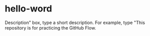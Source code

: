 # hello-word
Description" box, type a short description. For example, type "This repository is for practicing the GitHub Flow.
